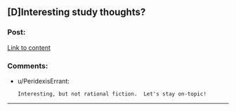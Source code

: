 ## [D]Interesting study thoughts?

### Post:

[Link to content](http://www.iflscience.com/brain/manipulative-psychopaths-lose-their-mischievous-powers-when-talking-online)

### Comments:

- u/PeridexisErrant:
  ```
  Interesting, but not rational fiction.  Let's stay on-topic!
  ```

---

